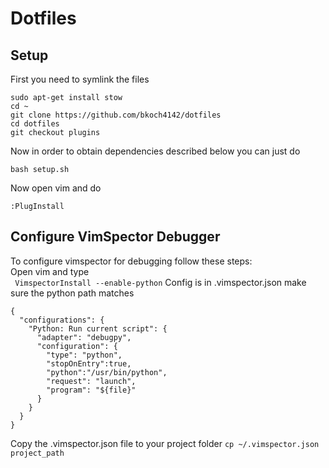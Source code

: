 # Dotfiles

## Setup 
First you need to symlink the files
```
sudo apt-get install stow
cd ~
git clone https://github.com/bkoch4142/dotfiles
cd dotfiles
git checkout plugins
```
Now in order to obtain dependencies described below you can just do
```
bash setup.sh
```
Now open vim and do 
```
:PlugInstall
```


## Configure VimSpector Debugger
To configure vimspector for debugging follow these steps:  
Open vim and type  
` VimspectorInstall --enable-python`
Config is in .vimspector.json make sure the python path matches
```
{
  "configurations": {
    "Python: Run current script": {
      "adapter": "debugpy",
      "configuration": {
		"type": "python",
		"stopOnEntry":true,
		"python":"/usr/bin/python",
        "request": "launch",
        "program": "${file}"
      }
    }
  }
}
```
Copy the .vimspector.json file to your project folder
`cp ~/.vimspector.json project_path`

